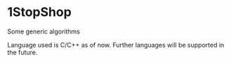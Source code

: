 # 1StopShop
Some generic algorithms


Language used is C/C++ as of now. Further languages will be supported in the future.
